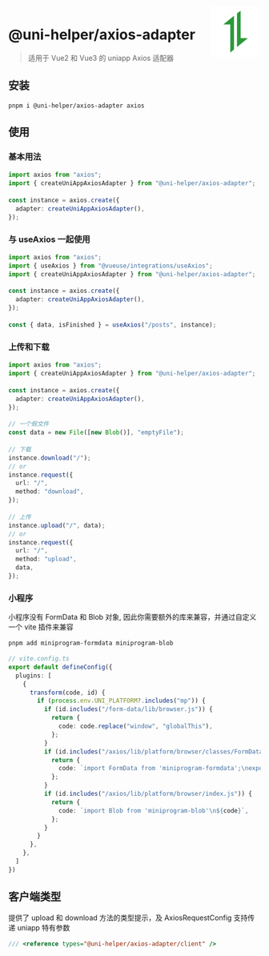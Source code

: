 <img src="./assets/logo.svg" alt="logo of @uni-helper/axios-adapter repository" width="100" height="100" align="right" />

# @uni-helper/axios-adapter

> 适用于 Vue2 和 Vue3 的 uniapp Axios 适配器

## 安装

```
pnpm i @uni-helper/axios-adapter axios
```

## 使用

### 基本用法

```ts
import axios from "axios";
import { createUniAppAxiosAdapter } from "@uni-helper/axios-adapter";

const instance = axios.create({
  adapter: createUniAppAxiosAdapter(),
});
```

### 与 useAxios 一起使用

```ts
import axios from "axios";
import { useAxios } from "@vueuse/integrations/useAxios";
import { createUniAppAxiosAdapter } from "@uni-helper/axios-adapter";

const instance = axios.create({
  adapter: createUniAppAxiosAdapter(),
});

const { data, isFinished } = useAxios("/posts", instance);
```

### 上传和下载

```ts
import axios from "axios";
import { createUniAppAxiosAdapter } from "@uni-helper/axios-adapter";

const instance = axios.create({
  adapter: createUniAppAxiosAdapter(),
});

// 一个假文件
const data = new File([new Blob()], "emptyFile");

// 下载
instance.download("/");
// or
instance.request({
  url: "/",
  method: "download",
});

// 上传
instance.upload("/", data);
// or
instance.request({
  url: "/",
  method: "upload",
  data,
});
```

### 小程序
小程序没有 FormData 和 Blob 对象, 因此你需要额外的库来兼容，并通过自定义一个 vite 插件来兼容

```bash
pnpm add miniprogram-formdata miniprogram-blob
```

```ts
// vite.config.ts
export default defineConfig({
  plugins: [
    {
      transform(code, id) {
        if (process.env.UNI_PLATFORM?.includes("mp")) {
          if (id.includes("/form-data/lib/browser.js")) {
            return {
              code: code.replace("window", "globalThis"),
            };
          }
          if (id.includes("/axios/lib/platform/browser/classes/FormData.js")) {
            return {
              code: `import FormData from 'miniprogram-formdata';\nexport default FormData;`,
            };
          }
          if (id.includes("/axios/lib/platform/browser/index.js")) {
            return {
              code: `import Blob from 'miniprogram-blob'\n${code}`,
            };
          }
        }
      },
    },
  ]
})
```

## 客户端类型

提供了 upload 和 download 方法的类型提示，及 AxiosRequestConfig 支持传递 uniapp 特有参数

```ts
/// <reference types="@uni-helper/axios-adapter/client" />
```
